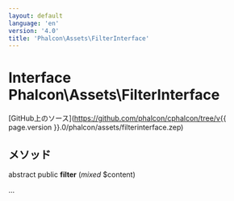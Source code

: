 ```yaml
---
layout: default
language: 'en'
version: '4.0'
title: 'Phalcon\Assets\FilterInterface'
---
```


# Interface **Phalcon\Assets\FilterInterface**

[GitHub上のソース](https://github.com/phalcon/cphalcon/tree/v{{ page.version }}.0/phalcon/assets/filterinterface.zep)

## メソッド

abstract public **filter** (*mixed* $content)

...